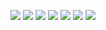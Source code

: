 ![](https://i.imgur.com/KQUY27C.jpg)
![](https://i.imgur.com/OHvnYh8.jpg)
![](https://i.imgur.com/HQjRzg4.jpg)
![](https://i.imgur.com/4FrNRsl.jpg)
![](https://i.imgur.com/gDKE7rf.jpg)
![](https://i.imgur.com/Ob5tBXf.jpg)
![](https://i.imgur.com/QNdlWPM.jpg)
![]()
![]()
![]()
![]()
